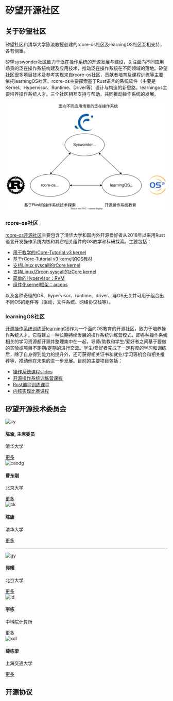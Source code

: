 # 矽望开源社区

## 关于矽望社区

矽望社区和清华大学陈渝教授创建的rcore-os社区及learningOS社区互相支持，各有侧重。

矽望syswonder社区致力于泛在操作系统的开源发展与建设，关注面向不同应用场景的泛在操作系统构建及应用技术，推动泛在操作系统在不同领域的落地。矽望社区很多项目技术及参考实现来自rcore-os社区，贡献者培育及课程训练等主要依托learningOS社区。rcore-os主要探索基于Rust语言的系统软件（主要是Kernel、Hypervisor、Runtime、Driver等）设计与构造的新思路，learningos主要培养操作系统人才。三个社区相互支持与帮助，共同推动操作系统的发展。



![](_media/communities.svg)

### rcore-os社区

[rcore-os开源社区](https://github.com/rcore-os/)主要包含了清华大学和国内外开源爱好者从2018年以来用Rust语言开发操作系统内核和其它相关组件的OS教学和科研探索。主要包括：

 - [用于教学的rCore-Tutorial v3 kernel](https://github.com/rcore-os/rCore-Tutorial-v3)
 - [基于rCore-Tutorial v3 kernel的OS教材](https://github.com/rcore-os/rCore-Tutorial-Book-v3/)
 - [支持Linux syscall的rCore kernel](https://github.com/rcore-os/rCore)
 - [支持Linux/Zircon syscall的zCore kernel](https://github.com/rcore-os/zCore)
 - [简单的Hypervisor：RVM](https://github.com/rcore-os/RVM)
 - [组件化kernel框架：arceos](https://github.com/rcore-os/arceos)

以及各种奇怪的OS、hypervisor、runtime、driver、与OS无关并可用于组合出不同OS的组件等（驱动，文件系统、网络协议栈等）。

### learningOS社区

[开源操作系统训练营learningOS](https://github.com/learningOS)作为一个面向OS教育的开源社区，致力于培养操作系统人才。它将建立一种长期持续发展的操作系统训练营模式，即各种操作系统相关的学习资源都开源并整理集中在一起，导师/助教和学生/爱好者之间基于要做的实验或项目不定期/定期的进行交流。学生/爱好者完成了一定程度的学习和训练后，除了自身得到能力的提升外，还可获得相关证书和就业/学习等机会和相关推荐等，推动他在未来的进一步发展。目前的主要项目包括：

- [操作系统课程slides](https://github.com/LearningOS/os-lectures)
- [开源操作系统训练营课程](https://github.com/LearningOS/rust-based-os-comp2023)
- [Rust编程训练课程](https://github.com/LearningOS/rustlings)
- [内核实现比赛课程](https://github.com/LearningOS/oscomp-kernel-training)



## 矽望开源技术委员会

<div class="row">
  <div class="column">
    <div class="card">
      <img class="card-img" src="https://www.cs.tsinghua.edu.cn/__local/3/EA/2B/A0177095645B03C810A03FD0EA8_F10993A0_1075E.jpg" alt="cy" style="height:200px">
      <div class="container">
        <h4>陈渝, 主席委员</h4>
        <p>清华大学</p>
        <a href="https://www.cs.tsinghua.edu.cn/info/1112/3500.htm" class="btn btn-primary stretched-link">更多</a>
      </div>
    </div>
  </div>

  <div class="column">
    <div class="card">
      <img class="card-img" src="https://cs.pku.edu.cn/__local/A/EC/35/1B49D5E7086CA330473E0E96B6A_CAE8399A_D760.png" alt="caodg" style="height:200px">
      <div class="container">
        <h4>曹东刚</h4>
        <p>北京大学</p>
        <a href="https://cs.pku.edu.cn/info/1210/2915.htm" class="btn btn-primary stretched-link">更多</a>
      </div>
    </div>
  </div>

  <div class="column">
    <div class="card">
      <img class="card-img" src="https://www.cs.tsinghua.edu.cn/__local/2/49/01/382767512A6D170C914F061BA08_814D0E83_1666C.jpg" alt="ck" style="height:200px">
      <div class="container">
        <h4>陈康</h4>
        <p>清华大学</p>
        <a href="http://madsys.cs.tsinghua.edu.cn/~kangchen/" class="btn btn-primary stretched-link">更多</a>
      </div>
    </div>
  </div>
</div>

---

<div class="row">
  <div class="column">
    <div class="card">
      <img class="card-img" src="https://cs.pku.edu.cn/__local/5/2D/6D/9E0EE1D872F8EF7F776D3E0D564_1E54E99E_5355.jpg" alt="gy" style="height:200px">
      <div class="container">
        <h4>郭耀</h4>
        <p>北京大学</p>
        <a href="https://cs.pku.edu.cn/info/1061/1259.htm" class="btn btn-primary stretched-link">更多</a>
      </div>
    </div>
  </div>

  <div class="column">
    <div class="card">
      <img class="card-img" src="https://ict.cas.cn/sourcedb_2018_ict_cas/cn/jssrck/201212/P020221108527707635438.jpg" alt="ld" style="height:200px">
      <div class="container">
        <h4>李栋</h4>
        <p>中科院计算所</p>
        <a href="http://www.ict.cas.cn/sourcedb_2018_ict_cas/cn/jssrck/201212/t20121207_3701870.html" class="btn btn-primary stretched-link">更多</a>
      </div>
    </div>
  </div>


  <div class="column">
    <div class="card">
      <img class="card-img" src="https://www.cs.sjtu.edu.cn/Management/Upload/[User]25a9bebb76cf4a3e985a9c1f94f28202/202158114444183u5FCQ.jpg" alt="xdl" style="height:200px">
      <div class="container">
        <h4>薛栋梁</h4>
        <p>上海交通大学</p>
        <a href="https://www.cs.sjtu.edu.cn/PeopleDetail.aspx?id=435" class="btn btn-primary stretched-link">更多</a>
      </div>
    </div>
  </div>
</div>


## 开源协议


